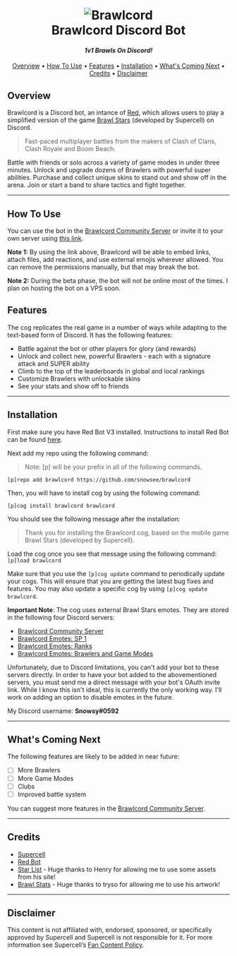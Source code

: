 <h1 align="center">
  <br>
  <img src="https://i.imgur.com/poP3rlo.png" alt="Brawlcord">
  <br>
  Brawlcord Discord Bot
  <br>
</h1>

<h4 align="center"><i>1v1 Brawls On Discord!</i></h4>

<p align="center">
  <a href="#overview">Overview</a>
  •
  <a href="#how-to-use">How To Use</a>
  •
  <a href="#features">Features</a>
  •
  <a href="#installation">Installation</a>
  •
  <a href="#whats-coming-next">What's Coming Next</a>
  •
  <a href="#credits">Credits</a>
  •
  <a href="#disclaimer">Disclaimer</a>
</p>

## Overview

Brawlcord is a Discord bot, an intance of [Red](https://github.com/Cog-Creators/Red-DiscordBot), which allows users to play a simplified version of the game [Brawl Stars](https://brawlstars.com) (developed by Supercell) on Discord.  

> Fast-paced multiplayer battles from the makers of Clash of Clans, Clash Royale and Boom Beach.

Battle with friends or solo across a variety of game modes in under three minutes. Unlock and upgrade dozens of Brawlers with powerful super abilities. Purchase and collect unique skins to stand out and show off in the arena. Join or start a band to share tactics and fight together.

---

## How To Use

You can use the bot in the [Brawlcord Community Server](https://discord.gg/7zJ3PbJ) or invite it to your own server using [this link](https://discordapp.com/oauth2/authorize?client_id=644118957917208576&scope=bot&permissions=311360).  

**Note 1:** By using the link above, Brawlcord will be able to embed links, attach files, add reactions, and use external emojis wherever allowed. You can remove the permissions manually, but that may break the bot.  

**Note 2:** During the beta phase, the bot will not be online most of the times. I plan on hosting the bot on a VPS soon.  

## Features

The cog replicates the real game in a number of ways while adapting to the text-based form of Discord. It has the following features:

- Battle against the bot or other players for glory (and rewards)  
- Unlock and collect new, powerful Brawlers - each with a signature attack and SUPER ability
- Climb to the top of the leaderboards in global and local rankings
- Customize Brawlers with unlockable skins
- See your stats and show off to friends  

---

## Installation

First make sure you have Red Bot V3 installed. Instructions to install Red Bot can be found [here](https://github.com/Cog-Creators/Red-DiscordBot#installation).

Next add my repo using the following command:

> Note: [p] will be your prefix in all of the following commands.  

`[p]repo add brawlcord https://github.com/snowsee/brawlcord`

Then, you will have to install cog by using the following command:

`[p]cog install brawlcord brawlcord`

You should see the following message after the installation:
> Thank you for installing the Brawlcord cog, based on the mobile game Brawl Stars (developed by Supercell).

Load the cog once you see that message using the following command:
`[p]load brawlcord`

Make sure that you use the `[p]cog update` command to periodically update your cogs. This will ensure that you are getting the latest bug fixes and features. You may also update a specific cog by using `[p]cog update brawlcord`.

**Important Note**: The cog uses external Brawl Stars emotes. They are stored in the following four Discord servers:

- [Brawlcord Community Server](https://discord.gg/7zJ3PbJ)
- [Brawlcord Emotes: SP 1](https://discord.gg/hnKktBN)
- [Brawlcord Emotes: Ranks](https://discord.gg/G4Krvk3)
- [Brawlcord Emotes: Brawlers and Game Modes](https://discord.gg/ACq3ZrE)

Unfortunately, due to Discord limitations, you can't add your bot to these servers directly. In order to have your bot added to the abovementioned servers, you must send me a direct message with your bot's OAuth invite link. While I know this isn't ideal, this is currently the only working way. I'll work on adding an option to disable emotes in the future.  

My Discord username: **Snowsy#0592**

---

## What's Coming Next

The following features are likely to be added in near future:

- [ ] More Brawlers  
- [ ] More Game Modes  
- [ ] Clubs  
- [ ] Improved battle system  

You can suggest more features in the [Brawlcord Community Server](https://discord.gg/7zJ3PbJ).  

---

## Credits

- [Supercell](https://supercell.com/en/)
- [Red Bot](https://github.com/Cog-Creators/Red-DiscordBot)
- [Star List](https://www.starlist.pro) - Huge thanks to Henry for allowing me to use some assets from his site!  
- [Brawl Stats](https://brawlstats.com) - Huge thanks to tryso for allowing me to use his artwork!  

---

## Disclaimer

This content is not affiliated with, endorsed, sponsored, or specifically approved by Supercell and Supercell is not responsible for it. For more information see Supercell’s [Fan Content Policy](www.supercell.com/fan-content-policy).
